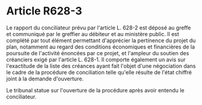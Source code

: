 # Article R628-3

Le rapport du conciliateur prévu par l'article L. 628-2 est déposé au greffe et communiqué par le greffier au débiteur et au ministère public. Il est complété par tout élément permettant d'apprécier la pertinence du projet du plan, notamment au regard des conditions économiques et financières de la poursuite de l'activité énoncées par ce projet, et l'ampleur du soutien des créanciers exigé par l'article L. 628-1. Il comporte également un avis sur l'exactitude de la liste des créances ayant fait l'objet d'une négociation dans le cadre de la procédure de conciliation telle qu'elle résulte de l'état chiffré joint à la demande d'ouverture.

Le tribunal statue sur l'ouverture de la procédure après avoir entendu le conciliateur.
